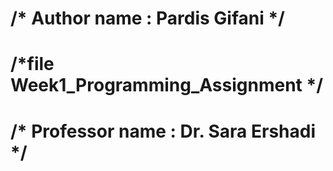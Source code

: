 # /* Author name : Pardis Gifani */
# /*file Week1_Programming_Assignment */
# /* Professor name : Dr. Sara Ershadi */

